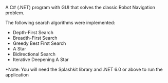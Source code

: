 A C# (.NET) program with GUI that solves the classic Robot Navigation problem.

The following search algorithms were implemented:
+ Depth-First Search
+ Breadth-First Search
+ Greedy Best First Search
+ A Star
+ Bidirectional Search
+ Iterative Deepening A Star

*Note: You will need the Splashkit library and .NET 6.0 or above to run the application
